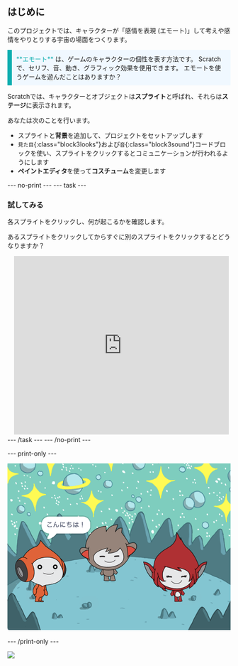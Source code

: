 ## はじめに

このプロジェクトでは、キャラクターが「感情を表現 (エモート)」して考えや感情をやりとりする宇宙の場面をつくります。

<p style="border-left: solid; border-width:10px; border-color: #0faeb0; background-color: aliceblue; padding: 10px;">
<span style="color: #0faeb0">**エモート**</span> は、ゲームのキャラクターの個性を表す方法です。 Scratchで、セリフ、音、動き、グラフィック効果を使用できます。 エモートを使うゲームを遊んだことはありますか？
</p>

Scratchでは、キャラクターとオブジェクトは**スプライト**と呼ばれ、それらは**ステージ**に表示されます。

あなたは次のことを行います。
+ スプライトと**背景**を追加して、プロジェクトをセットアップします
+ `見た目`{:class="block3looks"}および`音`{:class="block3sound"}コードブロックを使い、スプライトをクリックするとコミュニケーションが行われるようにします
+ **ペイントエディタ**を使って**コスチューム**を変更します

--- no-print --- --- task ---
### 試してみる
<div style="display: flex; flex-wrap: wrap">
<div style="flex-basis: 175px; flex-grow: 1">  
各スプライトをクリックし、何が起こるかを確認します。 

あるスプライトをクリックしてからすぐに別のスプライトをクリックするとどうなりますか？
</div>
<div class="scratch-preview" style="margin-left: 15px;">
  <iframe allowtransparency="true" width="485" height="402" src="https://scratch.mit.edu/projects/embed/485673032/?autostart=false" frameborder="0"></iframe>
</div>
</div>
--- /task --- --- /no-print ---

--- print-only ---

![完了済みのプロジェクト。](images/showcase_static.png)

--- /print-only ---

![](https://code.org/api/hour/begin_raspi_space.png)

